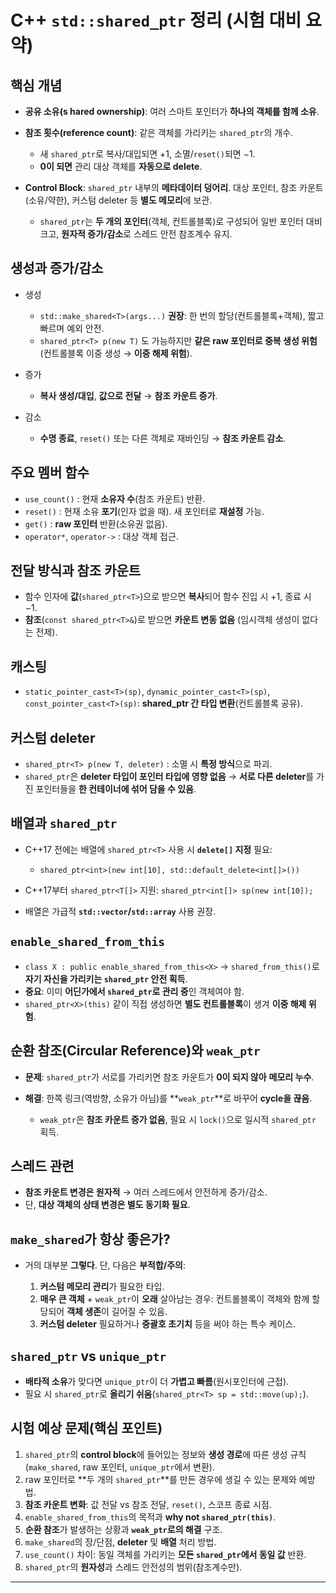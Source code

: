 # C++ `std::shared_ptr` 정리 (시험 대비 요약)

## 핵심 개념

* **공유 소유(s hared ownership)**: 여러 스마트 포인터가 **하나의 객체를 함께 소유**.
* **참조 횟수(reference count)**: 같은 객체를 가리키는 `shared_ptr`의 개수.

  * 새 `shared_ptr`로 복사/대입되면 +1, 소멸/`reset()`되면 −1.
  * **0이 되면** 관리 대상 객체를 **자동으로 delete**.
* **Control Block**: `shared_ptr` 내부의 **메타데이터 덩어리**. 대상 포인터, 참조 카운트(소유/약한), 커스텀 deleter 등 **별도 메모리**에 보관.

  * `shared_ptr`는 **두 개의 포인터**(객체, 컨트롤블록)로 구성되어 일반 포인터 대비 크고, **원자적 증가/감소**로 스레드 안전 참조계수 유지.

## 생성과 증가/감소

* 생성

  * `std::make_shared<T>(args...)` **권장**: 한 번의 할당(컨트롤블록+객체), 짧고 빠르며 예외 안전.
  * `shared_ptr<T> p(new T)` 도 가능하지만 **같은 raw 포인터로 중복 생성 위험**(컨트롤블록 이중 생성 → **이중 해제 위험**).
* 증가

  * **복사 생성/대입**, **값으로 전달** → **참조 카운트 증가**.
* 감소

  * **수명 종료**, `reset()` 또는 다른 객체로 재바인딩 → **참조 카운트 감소**.

## 주요 멤버 함수

* `use_count()` : 현재 **소유자 수**(참조 카운트) 반환.
* `reset()` : 현재 소유 **포기**(인자 없을 때). 새 포인터로 **재설정** 가능.
* `get()` : **raw 포인터** 반환(소유권 없음).
* `operator*`, `operator->` : 대상 객체 접근.

## 전달 방식과 참조 카운트

* 함수 인자에 **값**(`shared_ptr<T>`)으로 받으면 **복사**되어 함수 진입 시 +1, 종료 시 −1.
* **참조**(`const shared_ptr<T>&`)로 받으면 **카운트 변동 없음** (임시객체 생성이 없다는 전제).

## 캐스팅

* `static_pointer_cast<T>(sp)`, `dynamic_pointer_cast<T>(sp)`, `const_pointer_cast<T>(sp)`: **shared\_ptr 간 타입 변환**(컨트롤블록 공유).

## 커스텀 deleter

* `shared_ptr<T> p(new T, deleter)` : 소멸 시 **특정 방식**으로 파괴.
* `shared_ptr`은 **deleter 타입이 포인터 타입에 영향 없음** → **서로 다른 deleter**를 가진 포인터들을 **한 컨테이너에 섞어 담을 수 있음**.

## 배열과 `shared_ptr`

* C++17 전에는 배열에 `shared_ptr<T>` 사용 시 **`delete[]` 지정** 필요:

  * `shared_ptr<int>(new int[10], std::default_delete<int[]>())`
* C++17부터 `shared_ptr<T[]>` 지원: `shared_ptr<int[]> sp(new int[10]);`
* 배열은 가급적 **`std::vector`/`std::array`** 사용 권장.

## `enable_shared_from_this`

* `class X : public enable_shared_from_this<X>` → `shared_from_this()`로 **자기 자신을 가리키는 `shared_ptr` 안전 획득**.
* **중요**: 이미 **어딘가에서 `shared_ptr`로 관리 중**인 객체여야 함.
* `shared_ptr<X>(this)` 같이 직접 생성하면 **별도 컨트롤블록**이 생겨 **이중 해제 위험**.

## 순환 참조(Circular Reference)와 `weak_ptr`

* **문제**: `shared_ptr`가 서로를 가리키면 참조 카운트가 **0이 되지 않아** **메모리 누수**.
* **해결**: 한쪽 링크(역방향, 소유가 아님)를 \*\*`weak_ptr`\*\*로 바꾸어 **cycle을 끊음**.

  * `weak_ptr`은 **참조 카운트 증가 없음**, 필요 시 `lock()`으로 일시적 `shared_ptr` 획득.

## 스레드 관련

* **참조 카운트 변경은 원자적** → 여러 스레드에서 안전하게 증가/감소.
* 단, **대상 객체의 상태 변경은 별도 동기화 필요**.

## `make_shared`가 항상 좋은가?

* 거의 대부분 **그렇다**. 단, 다음은 **부적합/주의**:

  1. **커스텀 메모리 관리**가 필요한 타입.
  2. **매우 큰 객체** + `weak_ptr`이 **오래** 살아남는 경우: 컨트롤블록이 객체와 함께 할당되어 **객체 생존**이 길어질 수 있음.
  3. **커스텀 deleter** 필요하거나 **중괄호 초기치** 등을 써야 하는 특수 케이스.

## `shared_ptr` vs `unique_ptr`

* **배타적 소유**가 맞다면 `unique_ptr`이 더 **가볍고 빠름**(원시포인터에 근접).
* 필요 시 `shared_ptr`로 **올리기 쉬움**(`shared_ptr<T> sp = std::move(up);`).

## 시험 예상 문제(핵심 포인트)

1. `shared_ptr`의 **control block**에 들어있는 정보와 **생성 경로**에 따른 생성 규칙(`make_shared`, raw 포인터, `unique_ptr`에서 변환).
2. raw 포인터로 \*\*두 개의 `shared_ptr`\*\*를 만든 경우에 생길 수 있는 문제와 예방법.
3. **참조 카운트 변화**: 값 전달 vs 참조 전달, `reset()`, 스코프 종료 시점.
4. `enable_shared_from_this`의 목적과 **why not `shared_ptr(this)`**.
5. **순환 참조**가 발생하는 상황과 **`weak_ptr`로의 해결** 구조.
6. `make_shared`의 장/단점, **deleter** 및 **배열** 처리 방법.
7. `use_count()` 차이: 동일 객체를 가리키는 **모든 `shared_ptr`에서 동일 값** 반환.
8. `shared_ptr`의 **원자성**과 스레드 안전성의 범위(참조계수만).

---